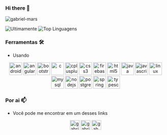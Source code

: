 ### Hi there 👋

<!--
**gabriel-mars/gabriel-mars** is a ✨ _special_ ✨ repository because its `README.md` (this file) appears on your GitHub profile.

Here are some ideas to get you started:

- 🔭 I’m currently working on ...
- 🌱 I’m currently learning ...
- 👯 I’m looking to collaborate on ...
- 🤔 I’m looking for help with ...
- 💬 Ask me about ...
- 📫 How to reach me: ...
- 😄 Pronouns: ...
- ⚡ Fun fact: ...
-->

<p align="left"> <img src="https://komarev.com/ghpvc/?username=gabriel-mars" alt="gabriel-mars" /> </p>


![Ultimamente](https://github-readme-stats.vercel.app/api?username=gabriel-mars&show_icons=true&theme=dark&hide=contribs) ![Top Linguagens](https://github-readme-stats.vercel.app/api/top-langs/?username=gabriel-mars&layout=compact&theme=dark)

### Ferramentas 🛠️

- Usando

<p align="center"><img src="https://devicons.github.io/devicon/devicon.git/icons/android/android-original-wordmark.svg" alt="android" width="40" height="40"/> <img src="https://devicons.github.io/devicon/devicon.git/icons/angularjs/angularjs-original.svg" alt="angularjs" width="40" height="40"/> <img src="https://devicons.github.io/devicon/devicon.git/icons/bootstrap/bootstrap-plain.svg" alt="bootstrap" width="40" height="40"/> <img src="https://devicons.github.io/devicon/devicon.git/icons/c/c-original.svg" alt="c" width="40" height="40"/> <img src="https://devicons.github.io/devicon/devicon.git/icons/cplusplus/cplusplus-original.svg" alt="cplusplus" width="40" height="40"/> <img src="https://devicons.github.io/devicon/devicon.git/icons/css3/css3-original-wordmark.svg" alt="css3" width="40" height="40"/> <img src="https://www.vectorlogo.zone/logos/firebase/firebase-icon.svg" alt="firebase" width="40" height="40"/> <img src="https://devicons.github.io/devicon/devicon.git/icons/html5/html5-original-wordmark.svg" alt="html5" width="40" height="40"/> <img src="https://devicons.github.io/devicon/devicon.git/icons/java/java-original-wordmark.svg" alt="java" width="40" height="40"/> <img src="https://devicons.github.io/devicon/devicon.git/icons/javascript/javascript-original.svg" alt="javascript" width="40" height="40"/> <img src="https://devicons.github.io/devicon/devicon.git/icons/linux/linux-original.svg" alt="linux" width="40" height="40"/> <img src="https://devicons.github.io/devicon/devicon.git/icons/mysql/mysql-original-wordmark.svg" alt="mysql" width="40" height="40"/> <img src="https://devicons.github.io/devicon/devicon.git/icons/nodejs/nodejs-original-wordmark.svg" alt="nodejs" width="40" height="40"/> <img src="https://devicons.github.io/devicon/devicon.git/icons/postgresql/postgresql-original-wordmark.svg" alt="postgresql" width="40" height="40"/> <img src="https://www.vectorlogo.zone/logos/springio/springio-icon.svg" alt="spring" width="40" height="40"/> <img src="https://devicons.github.io/devicon/devicon.git/icons/typescript/typescript-original.svg" alt="typescript" width="40" height="40"/></p><p align="center"></p>

### Por ai 📫

- Você pode me encontrar em um desses links

<p align="center">
<a href="https://linkedin.com/in/gabriel-martins-68a235a8" target="blank"><img align="center" src="https://cdn.jsdelivr.net/npm/simple-icons@3.0.1/icons/linkedin.svg" alt="gabriel-martins-68a235a8" height="30" width="30" /></a>
<a href="https://fb.com/gabriel.dasilva.982" target="blank"><img align="center" src="https://cdn.jsdelivr.net/npm/simple-icons@3.0.1/icons/facebook.svg" alt="gabriel.dasilva.982" height="30" width="30" /></a>
<a href="https://instagram.com/gah.martins" target="blank"><img align="center" src="https://cdn.jsdelivr.net/npm/simple-icons@3.0.1/icons/instagram.svg" alt="gah.martins" height="30" width="30" /></a>
</p>
